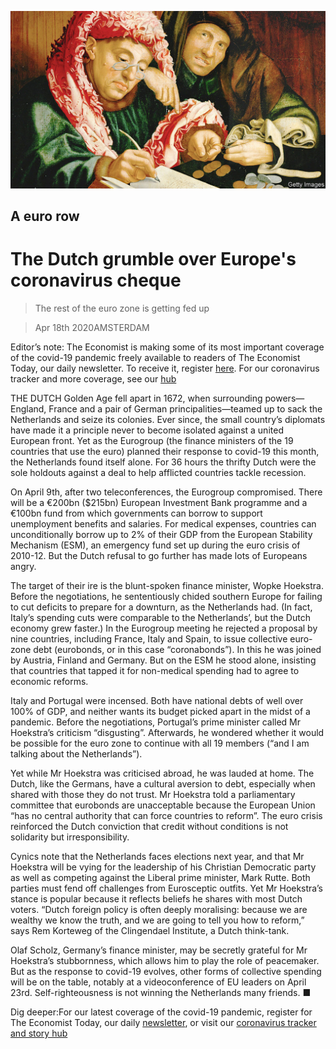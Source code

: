 ![](./images/20200418_EUP004_0.jpg)

## A euro row

# The Dutch grumble over Europe's coronavirus cheque

> The rest of the euro zone is getting fed up

> Apr 18th 2020AMSTERDAM

Editor’s note: The Economist is making some of its most important coverage of the covid-19 pandemic freely available to readers of The Economist Today, our daily newsletter. To receive it, register [here](https://www.economist.com//newslettersignup). For our coronavirus tracker and more coverage, see our [hub](https://www.economist.com//coronavirus)

THE DUTCH Golden Age fell apart in 1672, when surrounding powers—England, France and a pair of German principalities—teamed up to sack the Netherlands and seize its colonies. Ever since, the small country’s diplomats have made it a principle never to become isolated against a united European front. Yet as the Eurogroup (the finance ministers of the 19 countries that use the euro) planned their response to covid-19 this month, the Netherlands found itself alone. For 36 hours the thrifty Dutch were the sole holdouts against a deal to help afflicted countries tackle recession.

On April 9th, after two teleconferences, the Eurogroup compromised. There will be a €200bn ($215bn) European Investment Bank programme and a €100bn fund from which governments can borrow to support unemployment benefits and salaries. For medical expenses, countries can unconditionally borrow up to 2% of their GDP from the European Stability Mechanism (ESM), an emergency fund set up during the euro crisis of 2010-12. But the Dutch refusal to go further has made lots of Europeans angry.

The target of their ire is the blunt-spoken finance minister, Wopke Hoekstra. Before the negotiations, he sententiously chided southern Europe for failing to cut deficits to prepare for a downturn, as the Netherlands had. (In fact, Italy’s spending cuts were comparable to the Netherlands’, but the Dutch economy grew faster.) In the Eurogroup meeting he rejected a proposal by nine countries, including France, Italy and Spain, to issue collective euro-zone debt (eurobonds, or in this case “coronabonds”). In this he was joined by Austria, Finland and Germany. But on the ESM he stood alone, insisting that countries that tapped it for non-medical spending had to agree to economic reforms.

Italy and Portugal were incensed. Both have national debts of well over 100% of GDP, and neither wants its budget picked apart in the midst of a pandemic. Before the negotiations, Portugal’s prime minister called Mr Hoekstra’s criticism “disgusting”. Afterwards, he wondered whether it would be possible for the euro zone to continue with all 19 members (“and I am talking about the Netherlands”).

Yet while Mr Hoekstra was criticised abroad, he was lauded at home. The Dutch, like the Germans, have a cultural aversion to debt, especially when shared with those they do not trust. Mr Hoekstra told a parliamentary committee that eurobonds are unacceptable because the European Union “has no central authority that can force countries to reform”. The euro crisis reinforced the Dutch conviction that credit without conditions is not solidarity but irresponsibility.

Cynics note that the Netherlands faces elections next year, and that Mr Hoekstra will be vying for the leadership of his Christian Democratic party as well as competing against the Liberal prime minister, Mark Rutte. Both parties must fend off challenges from Eurosceptic outfits. Yet Mr Hoekstra’s stance is popular because it reflects beliefs he shares with most Dutch voters. “Dutch foreign policy is often deeply moralising: because we are wealthy we know the truth, and we are going to tell you how to reform,” says Rem Korteweg of the Clingendael Institute, a Dutch think-tank.

Olaf Scholz, Germany’s finance minister, may be secretly grateful for Mr Hoekstra’s stubbornness, which allows him to play the role of peacemaker. But as the response to covid-19 evolves, other forms of collective spending will be on the table, notably at a videoconference of EU leaders on April 23rd. Self-righteousness is not winning the Netherlands many friends. ■

Dig deeper:For our latest coverage of the covid-19 pandemic, register for The Economist Today, our daily [newsletter](https://www.economist.com//newslettersignup), or visit our [coronavirus tracker and story hub](https://www.economist.com//coronavirus)